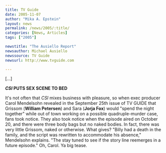 ```yaml
---
title: TV Guide
date: 2005-11-07
author: "Mika A. Epstein"
layout: news
permalink: /news/2005/:title/
categories: [News, Articles]
tags: ["2005"]

newstitle: "The Ausiello Report"
newsauthor: Michael Ausiello  
newssource: TV Guide  
newsurl: http://www.tvguide.com  

---
```

[...]

***CSI* PUTS SEX SCENE TO BED**

It's not often that *CSI* mixes business with pleasure, so when exec producer Carol Mendelsohn revealed in the September 25th issue of TV GUIDE that Grissom (**William Petersen**) and Sara (**Jorja Fox**) would "spend the night together" while out of town working on a possible quadruple-murder case, fans took notice. They also took notice when the episode aired on October 20, and there were three body bags but no naked bodies. In fact, there was very little Grissom, naked or otherwise. What gives? "Billy had a death in the family, and the script was rewritten to accommodate his absence," Mendelsohn explains. "The stay tuned to see if the story line reemerges in a future episode." Oh, Carol. Ya big tease.

